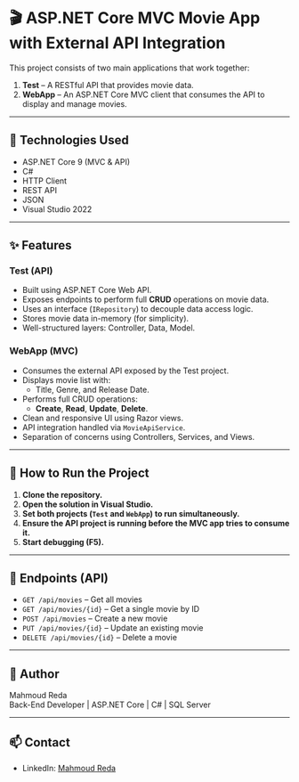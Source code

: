 # 🎬 ASP.NET Core MVC Movie App with External API Integration

This project consists of two main applications that work together:

1. **Test** – A RESTful API that provides movie data.
2. **WebApp** – An ASP.NET Core MVC client that consumes the API to display and manage movies.

---

## 🔧 Technologies Used

- ASP.NET Core 9 (MVC & API)
- C#
- HTTP Client
- REST API
- JSON
- Visual Studio 2022

---

## ✨ Features

### Test (API)

- Built using ASP.NET Core Web API.
- Exposes endpoints to perform full **CRUD** operations on movie data.
- Uses an interface (`IRepository`) to decouple data access logic.
- Stores movie data in-memory (for simplicity).
- Well-structured layers: Controller, Data, Model.

### WebApp (MVC)

- Consumes the external API exposed by the Test project.
- Displays movie list with:
  - Title, Genre, and Release Date.
- Performs full CRUD operations:
  - **Create**, **Read**, **Update**, **Delete**.
- Clean and responsive UI using Razor views.
- API integration handled via `MovieApiService`.
- Separation of concerns using Controllers, Services, and Views.

---

## 🚀 How to Run the Project

1. **Clone the repository.**
2. **Open the solution in Visual Studio.**
3. **Set both projects (`Test` and `WebApp`) to run simultaneously.**
4. **Ensure the API project is running before the MVC app tries to consume it.**
5. **Start debugging (F5).**

---

## 📌 Endpoints (API)

- `GET /api/movies` – Get all movies
- `GET /api/movies/{id}` – Get a single movie by ID
- `POST /api/movies` – Create a new movie
- `PUT /api/movies/{id}` – Update an existing movie
- `DELETE /api/movies/{id}` – Delete a movie

---

## 👤 Author

Mahmoud Reda  
Back-End Developer | ASP.NET Core | C# | SQL Server

---

## 📫 Contact

- LinkedIn: [Mahmoud Reda](https://www.linkedin.com/in/mahmoudredaprofile/)
